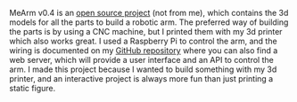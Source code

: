 MeArm v0.4 is an [open source project](https://www.instructables.com/id/Pocket-Sized-Robot-Arm-meArm-V04/) (not from me), which contains the 3d models for all the parts to build a robotic arm. The preferred way of building the parts is by using a CNC machine, but I printed them with my 3d printer which also works great. I used a Raspberry Pi to control the arm, and the wiring is documented on my [GitHub repository](https://github.com/Tracer1337/MeArmRaspi) where you can also find a web server, which will provide a user interface and an API to control the arm. I made this project because I wanted to build something with my 3d printer, and an interactive project is always more fun than just printing a static figure.